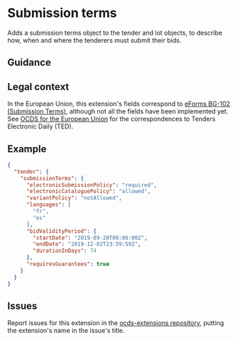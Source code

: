 # Submission terms

Adds a submission terms object to the tender and lot objects, to describe how, when and where the tenderers must submit their bids.

## Guidance

## Legal context

In the European Union, this extension's fields correspond to [eForms BG-102 (Submission Terms)](https://github.com/eForms/eForms), although not all the fields have been implemented yet. See [OCDS for the European Union](http://standard.open-contracting.org/profiles/eu/master/en/) for the correspondences to Tenders Electronic Daily (TED).

## Example


```json
{
  "tender": {
    "submissionTerms": {
      "electronicSubmissionPolicy": "required",
      "electronicCataloguePolicy": "allowed",
      "variantPolicy": "notAllowed",
      "languages": [
        "fr",
        "es"
      ],
      "bidValidityPeriod": {
        "startDate": "2019-09-20T00:00:00Z",
        "endDate": "2019-12-02T23:59:59Z",
        "durationInDays": 74
      },
      "requiresGuarantees": true
    }
  }
}
```

## Issues

Report issues for this extension in the [ocds-extensions repository](https://github.com/open-contracting/ocds-extensions/issues), putting the extension's name in the issue's title.
